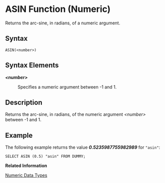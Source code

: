 <!-- loio20daebda751910148c77ac06bb049df2 -->

# ASIN Function \(Numeric\)

Returns the arc-sine, in radians, of a numeric argument.



<a name="loio20daebda751910148c77ac06bb049df2__sql_function_asin_1sql_function_asin_syntax"/>

## Syntax

```
ASIN(<number>)
```



## Syntax Elements


<dl>
<dt><b>

*<number\>*

</b></dt>
<dd>

Specifies a numeric argument between -1 and 1.



</dd>
</dl>



<a name="loio20daebda751910148c77ac06bb049df2__sql_function_asin_1sql_function_asin_description"/>

## Description

Returns the arc-sine, in radians, of the numeric argument *<number\>* between -1 and 1.



<a name="loio20daebda751910148c77ac06bb049df2__sql_function_asin_1sql_function_asin_examples"/>

## Example

The following example returns the value ***0.5235987755982989*** for `"asin"`:

```
SELECT ASIN (0.5) "asin" FROM DUMMY;
```

**Related Information**  


[Numeric Data Types](../numeric-data-types-4ee2f26.md "Numeric data types are used to store numeric information.")

